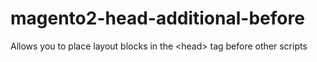 # magento2-head-additional-before
Allows you to place layout blocks in the &lt;head> tag before other scripts
